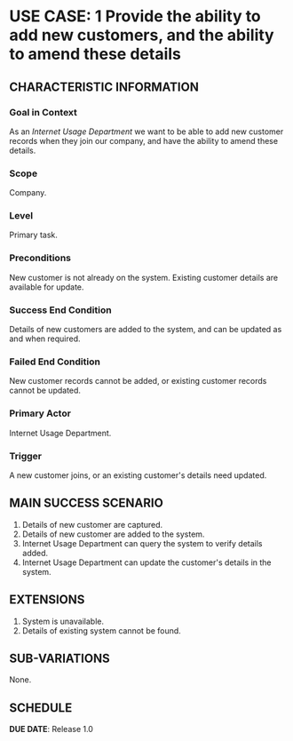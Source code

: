 # USE CASE: 1 Provide the ability to add new customers, and the ability to amend these details

## CHARACTERISTIC INFORMATION

### Goal in Context

As an *Internet Usage Department* we want to be able to add new customer records when they join our company, and have the ability to amend these details.

### Scope

Company.

### Level

Primary task.

### Preconditions

New customer is not already on the system. Existing customer details are available for update.

### Success End Condition

Details of new customers are added to the system, and can be updated as and when required.

### Failed End Condition

New customer records cannot be added, or existing customer records cannot be updated.

### Primary Actor

Internet Usage Department.

### Trigger

A new customer joins, or an existing customer's details need updated.

## MAIN SUCCESS SCENARIO

1. Details of new customer are captured.
2. Details of new customer are added to the system.
3. Internet Usage Department can query the system to verify details added.
4. Internet Usage Department can update the customer's details in the system.

## EXTENSIONS

1. System is unavailable.
2. Details of existing system cannot be found.

## SUB-VARIATIONS

None.

## SCHEDULE

**DUE DATE**: Release 1.0